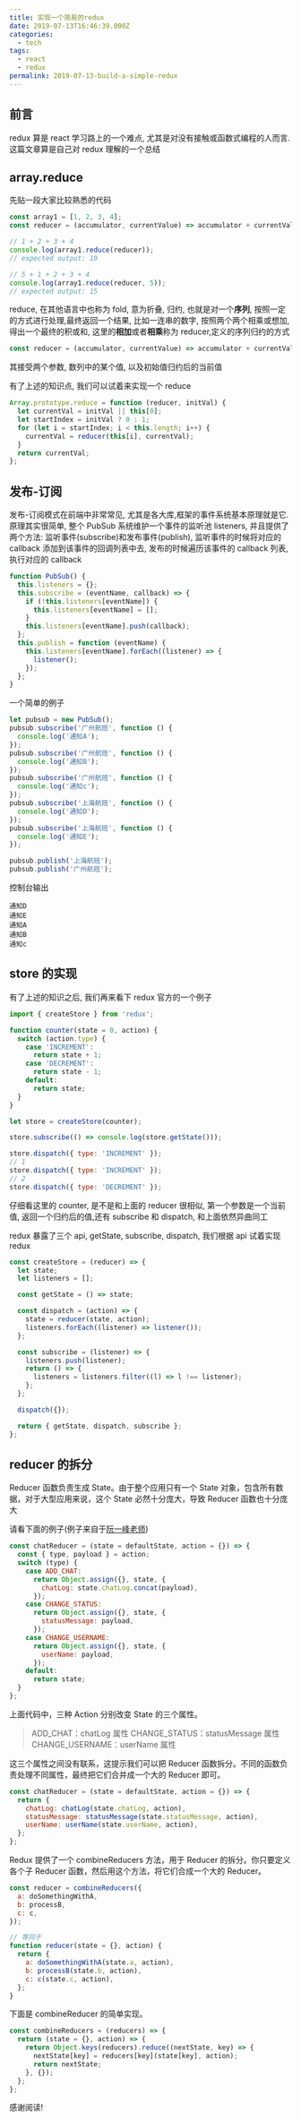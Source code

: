 ```yaml
---
title: 实现一个简易的redux
date: 2019-07-13T16:46:39.000Z
categories:
  - tech
tags:
  - react
  - redux
permalink: 2019-07-13-build-a-simple-redux
---
```


## 前言

redux 算是 react 学习路上的一个难点, 尤其是对没有接触或函数式编程的人而言.这篇文章算是自己对 redux 理解的一个总结

## array.reduce

先贴一段大家比较熟悉的代码

```js
const array1 = [1, 2, 3, 4];
const reducer = (accumulator, currentValue) => accumulator + currentValue;

// 1 + 2 + 3 + 4
console.log(array1.reduce(reducer));
// expected output: 10

// 5 + 1 + 2 + 3 + 4
console.log(array1.reduce(reducer, 5));
// expected output: 15
```

reduce, 在其他语言中也称为 fold, 意为折叠, 归约, 也就是对一个**序列**, 按照一定的方式进行处理,最终返回一个结果, 比如一连串的数字, 按照两个两个相乘或想加, 得出一个最终的积或和, 这里的**相加**或者**相乘**称为 reducer,定义的序列归约的方式

```js
const reducer = (accumulator, currentValue) => accumulator + currentValue;
```

其接受两个参数, 数列中的某个值, 以及初始值归约后的当前值

有了上述的知识点, 我们可以试着来实现一个 reduce

```js
Array.prototype.reduce = function (reducer, initVal) {
  let currentVal = initVal || this[0];
  let startIndex = initVal ? 0 : 1;
  for (let i = startIndex; i < this.length; i++) {
    currentVal = reducer(this[i], currentVal);
  }
  return currentVal;
};
```

## 发布-订阅

发布-订阅模式在前端中非常常见, 尤其是各大库,框架的事件系统基本原理就是它.原理其实很简单, 整个 PubSub 系统维护一个事件的监听池 listeners, 并且提供了两个方法: 监听事件(subscribe)和发布事件(publish), 监听事件的时候将对应的 callback 添加到该事件的回调列表中去, 发布的时候遍历该事件的 callback 列表, 执行对应的 callback

```js
function PubSub() {
  this.listeners = {};
  this.subscribe = (eventName, callback) => {
    if (!this.listeners[eventName]) {
      this.listeners[eventName] = [];
    }
    this.listeners[eventName].push(callback);
  };
  this.publish = function (eventName) {
    this.listeners[eventName].forEach((listener) => {
      listener();
    });
  };
}
```

一个简单的例子

```js
let pubsub = new PubSub();
pubsub.subscribe('广州航班', function () {
  console.log('通知A');
});
pubsub.subscribe('广州航班', function () {
  console.log('通知B');
});
pubsub.subscribe('广州航班', function () {
  console.log('通知c');
});
pubsub.subscribe('上海航班', function () {
  console.log('通知D');
});
pubsub.subscribe('上海航班', function () {
  console.log('通知E');
});

pubsub.publish('上海航班');
pubsub.publish('广州航班');
```

控制台输出

```
通知D
通知E
通知A
通知B
通知c
```

## store 的实现

有了上述的知识之后, 我们再来看下 redux 官方的一个例子

```js
import { createStore } from 'redux';

function counter(state = 0, action) {
  switch (action.type) {
    case 'INCREMENT':
      return state + 1;
    case 'DECREMENT':
      return state - 1;
    default:
      return state;
  }
}

let store = createStore(counter);

store.subscribe(() => console.log(store.getState()));

store.dispatch({ type: 'INCREMENT' });
// 1
store.dispatch({ type: 'INCREMENT' });
// 2
store.dispatch({ type: 'DECREMENT' });
```

仔细看这里的 counter, 是不是和上面的 reducer 很相似, 第一个参数是一个当前值, 返回一个归约后的值,还有 subscribe 和 dispatch, 和上面依然异曲同工

redux 暴露了三个 api, getState, subscribe, dispatch, 我们根据 api 试着实现 redux

```js
const createStore = (reducer) => {
  let state;
  let listeners = [];

  const getState = () => state;

  const dispatch = (action) => {
    state = reducer(state, action);
    listeners.forEach((listener) => listener());
  };

  const subscribe = (listener) => {
    listeners.push(listener);
    return () => {
      listeners = listeners.filter((l) => l !== listener);
    };
  };

  dispatch({});

  return { getState, dispatch, subscribe };
};
```

## reducer 的拆分

Reducer 函数负责生成 State。由于整个应用只有一个 State 对象，包含所有数据，对于大型应用来说，这个 State 必然十分庞大，导致 Reducer 函数也十分庞大

请看下面的例子(例子来自于[阮一峰老师](http://www.ruanyifeng.com/blog/2016/09/redux_tutorial_part_one_basic_usages.html))

```js
const chatReducer = (state = defaultState, action = {}) => {
  const { type, payload } = action;
  switch (type) {
    case ADD_CHAT:
      return Object.assign({}, state, {
        chatLog: state.chatLog.concat(payload),
      });
    case CHANGE_STATUS:
      return Object.assign({}, state, {
        statusMessage: payload,
      });
    case CHANGE_USERNAME:
      return Object.assign({}, state, {
        userName: payload,
      });
    default:
      return state;
  }
};
```

上面代码中，三种 Action 分别改变 State 的三个属性。

> ADD_CHAT：chatLog 属性
> CHANGE_STATUS：statusMessage 属性
> CHANGE_USERNAME：userName 属性

这三个属性之间没有联系，这提示我们可以把 Reducer 函数拆分。不同的函数负责处理不同属性，最终把它们合并成一个大的 Reducer 即可。

```js
const chatReducer = (state = defaultState, action = {}) => {
  return {
    chatLog: chatLog(state.chatLog, action),
    statusMessage: statusMessage(state.statusMessage, action),
    userName: userName(state.userName, action),
  };
};
```

Redux 提供了一个 combineReducers 方法，用于 Reducer 的拆分。你只要定义各个子 Reducer 函数，然后用这个方法，将它们合成一个大的 Reducer。

```js
const reducer = combineReducers({
  a: doSomethingWithA,
  b: processB,
  c: c,
});

// 等同于
function reducer(state = {}, action) {
  return {
    a: doSomethingWithA(state.a, action),
    b: processB(state.b, action),
    c: c(state.c, action),
  };
}
```

下面是 combineReducer 的简单实现。

```js
const combineReducers = (reducers) => {
  return (state = {}, action) => {
    return Object.keys(reducers).reduce((nextState, key) => {
      nextState[key] = reducers[key](state[key], action);
      return nextState;
    }, {});
  };
};
```

感谢阅读!
